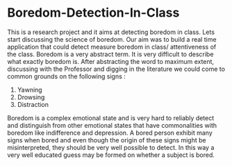 Boredom-Detection-In-Class
==========================

This is a research project and it aims at detecting boredom in class. Lets start discussing the science of boredom. Our aim was to build a real time application that could detect measure boredom in class/ attentiveness of the class. Boredom is a very abstract term. It is very difficult to describe what exactly boredom is. After abstracting the word to maximum extent, discussing with the Professor and digging in the literature we could come to common grounds on the following signs :
1) Yawning
2) Drowsing
3) Distraction

Boredom is a complex emotional state and is very hard to reliably detect and distinguish from other emotional states that have commonalities with boredom like indifference and depression. A bored person exhibit many signs when bored and even though the origin of these signs might be misinterpreted, they should be very well possible to detect. In this way a very well educated guess may be formed on whether a subject is bored.
